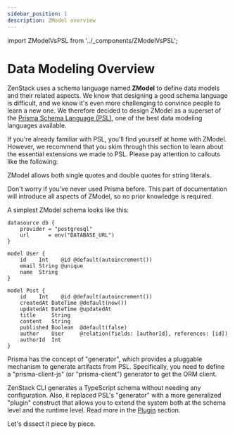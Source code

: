 ```yaml
---
sidebar_position: 1
description: ZModel overview
---
```


import ZModelVsPSL from '../_components/ZModelVsPSL';

# Data Modeling Overview

ZenStack uses a schema language named **ZModel** to define data models and their related aspects. We know that designing a good schema language is difficult, and we know it's even more challenging to convince people to learn a new one. We therefore decided to design ZModel as a superset of the [Prisma Schema Language (PSL)](https://www.prisma.io/docs/orm/prisma-schema), one of the best data modeling languages available.

If you're already familiar with PSL, you'll find yourself at home with ZModel. However, we recommend that you skim through this section to learn about the essential extensions we made to PSL. Please pay attention to callouts like the following:

<ZModelVsPSL>
ZModel allows both single quotes and double quotes for string literals.
</ZModelVsPSL>

Don't worry if you've never used Prisma before. This part of documentation will introduce all aspects of ZModel, so no prior knowledge is required.

A simplest ZModel schema looks like this:

```zmodel title='zenstack/schema.zmodel'
datasource db {
    provider = "postgresql"
    url      = env("DATABASE_URL")
}

model User {
    id    Int    @id @default(autoincrement())
    email String @unique
    name  String
}

model Post {
    id    Int    @id @default(autoincrement())
    createdAt DateTime @default(now())
    updatedAt DateTime @updatedAt
    title     String
    content   String
    published Boolean  @default(false)
    author    User     @relation(fields: [authorId], references: [id])
    authorId  Int
}
```

<ZModelVsPSL>
Prisma has the concept of "generator", which provides a pluggable mechanism to generate artifacts from PSL. Specifically, you need to define a "prisma-client-js" (or "prisma-client") generator to get the ORM client.

ZenStack CLI generates a TypeScript schema without needing any configuration. Also, it replaced PSL's "generator" with a more generalized "plugin" construct that allows you to extend the system both at the schema level and the runtime level. Read more in the [Plugin](./plugin) section.
</ZModelVsPSL>

Let's dissect it piece by piece.
